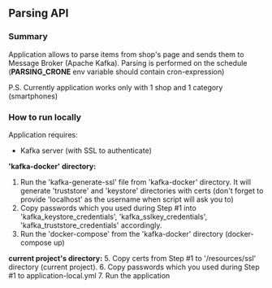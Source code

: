## Parsing API
### Summary
Application allows to parse items from shop's page and sends them to Message Broker (Apache Kafka).
Parsing is performed on the schedule (**PARSING_CRONE** env variable should contain cron-expression)

P.S. Currently application works only with 1 shop and 1 category (smartphones)

### How to run locally
Application requires:
- Kafka server (with SSL to authenticate)

**'kafka-docker' directory:**
1. Run the 'kafka-generate-ssl' file from 'kafka-docker' directory. It will generate 'truststore' and 'keystore'
   directories with certs (don't forget to provide 'localhost' as the username when script will ask you to)
2. Copy passwords which you used during Step #1 into 'kafka_keystore_credentials', 'kafka_sslkey_credentials',
   'kafka_truststore_credentials' accordingly.
3. Run the 'docker-compose' from the 'kafka-docker' directory (docker-compose up)

**current project's directory:**
5. Copy certs from Step #1 to '/resources/ssl' directory (current project).
6. Copy passwords which you used during Step #1 to application-local.yml
7. Run the application